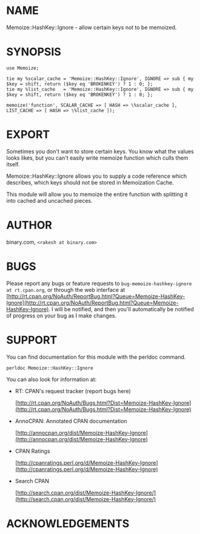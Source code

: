 # NAME

Memoize::HashKey::Ignore - allow certain keys not to be memoized.

# SYNOPSIS

    use Memoize;

    tie my %scalar_cache = 'Memoize::HashKey::Ignore', IGNORE => sub { my $key = shift, return ($key eq 'BROKENKEY') ? 1 : 0; };
    tie my %list_cache   = 'Memoize::HashKey::Ignore', IGNORE => sub { my $key = shift, return ($key eq 'BROKENKEY') ? 1 : 0; };

    memoize('function', SCALAR_CACHE => [ HASH => \%scalar_cache ], LIST_CACHE => [ HASH => \%list_cache ]);

# EXPORT

Sometimes you don't want to store certain keys. You know what the values looks likes, but you can't easily write memoize function which culls them itself.

Memoize::HashKey::Ignore allows you to supply a code reference which describes, which keys should not be stored in Memoization Cache.

This module will allow you to memoize the entire function with splitting it into cached and uncached pieces.

# AUTHOR

binary.com, `<rakesh at binary.com>`

# BUGS

Please report any bugs or feature requests to `bug-memoize-hashkey-ignore at rt.cpan.org`, or through
the web interface at [http://rt.cpan.org/NoAuth/ReportBug.html?Queue=Memoize-HashKey-Ignore](http://rt.cpan.org/NoAuth/ReportBug.html?Queue=Memoize-HashKey-Ignore).  I will be notified, and then you'll
automatically be notified of progress on your bug as I make changes.

# SUPPORT

You can find documentation for this module with the perldoc command.

    perldoc Memoize::HashKey::Ignore

You can also look for information at:

- RT: CPAN's request tracker (report bugs here)

    [http://rt.cpan.org/NoAuth/Bugs.html?Dist=Memoize-HashKey-Ignore](http://rt.cpan.org/NoAuth/Bugs.html?Dist=Memoize-HashKey-Ignore)

- AnnoCPAN: Annotated CPAN documentation

    [http://annocpan.org/dist/Memoize-HashKey-Ignore](http://annocpan.org/dist/Memoize-HashKey-Ignore)

- CPAN Ratings

    [http://cpanratings.perl.org/d/Memoize-HashKey-Ignore](http://cpanratings.perl.org/d/Memoize-HashKey-Ignore)

- Search CPAN

    [http://search.cpan.org/dist/Memoize-HashKey-Ignore/](http://search.cpan.org/dist/Memoize-HashKey-Ignore/)

# ACKNOWLEDGEMENTS
